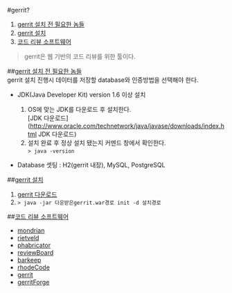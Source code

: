 #gerrit?
1. [gerrit 설치 전 필요한 놈들](#setup)  
1. [gerrit 설치](#setup_gerrit)  
1. [코드 리뷰 소프트웨어](#software)  

> gerrit은 웹 기반의 코드 리뷰를 위한 툴이다.  

##<a href="#" name="setup">gerrit 설치 전 필요한 놈들</a>  
gerrit 설치 진행시 데이터를 저장할 database와 인증방법을 선택해야 한다.  
* JDK(Java Developer Kit) version 1.6 이상 설치  
	1. OS에 맞는 JDK를 다운로드 후 설치한다.  
	[JDK 다운로드](http://www.oracle.com/technetwork/java/javase/downloads/index.html JDK 다운로드)  
	2. 설치 완료 후 정상 설치 됐는지 커멘드 창에서 확인한다.  
	`> java -version`  

* Database 셋팅 : H2(gerrit 내장), MySQL, PostgreSQL  

##<a href="#" name="setup_gerrit">gerrit 설치</a>  
1. [gerrit 다운로드](http://gerrit-releases.storage.googleapis.com/index.html "gerrit 다운로드")  
1. `> java -jar 다운받은gerrit.war경로 init -d 설치경로`  

##<a href="#" name="software">코드 리뷰 소프트웨어</a>  
* [mondrian](https://code.google.com/p/rietveld/downloads/detail?name=Mondrian2006.pdf "mondrian")  
* [rietveld](https://code.google.com/p/rietveld/ "rietveld")  
* [phabricator](http://phabricator.org/ "phabricator")  
* [reviewBoard](http://www.reviewboard.org/ "reviewBoard")  
* [barkeep](http://getbarkeep.org/ "barkeep")  
* [rhodeCode](https://rhodecode.com/ "rhodeCode")  
* [gerrit](https://code.google.com/p/gerrit/ "gerrit")
* [gerritForge](http://gerritforge.com/ "gerritForge")  